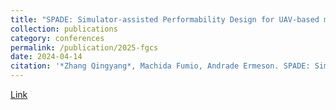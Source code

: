 ```yaml
---
title: "SPADE: Simulator-assisted Performability Design for UAV-based monitoring systems"
collection: publications
category: conferences
permalink: /publication/2025-fgcs
date: 2024-04-14
citation: '*Zhang Qingyang*, Machida Fumio, Andrade Ermeson. SPADE: Simulator-assisted Performability Design for UAV-based monitoring systems[J]. Future Generation Computer Systems, 2025: 107967.'
---
```

[Link](https://ieeexplore.ieee.org/abstract/document/10633398)
